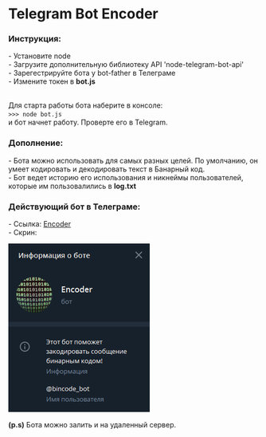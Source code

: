 <h1>Telegram Bot Encoder</h1>

<h3>Инструкция:</h3>
  - Установите node<br>
  - Загрузите дополнительную библиотеку API 'node-telegram-bot-api'<br>
  - Зарегестрируйте бота у bot-father в Телеграме<br>
  - Измените токен в <b>bot.js</b><br><br>
  
  Для старта работы бота наберите в консоле:<br>
    `>>> node bot.js`<br>
  и бот начнет работу. Проверте его в Telegram.
    
<h3>Дополнение:</h3>
  - Бота можно использовать для самых разных целей. По умолчанию, он умеет кодировать и декодировать текст в Банарный код.<br>
  - Бот ведет историю его использования и никнеймы пользователей, которые им пользовалились в <b>log.txt</b>
  
<h3>Действующий бот в Телеграме:</h3>
  - Ссылка: <a href="https://t.me/bincode_bot">Encoder</a><br>
  - Скрин:

![Alt text](img/bot.png?raw=true "Screen")
  
<b>(p.s)</b> Бота можно залить и на удаленный сервер.
